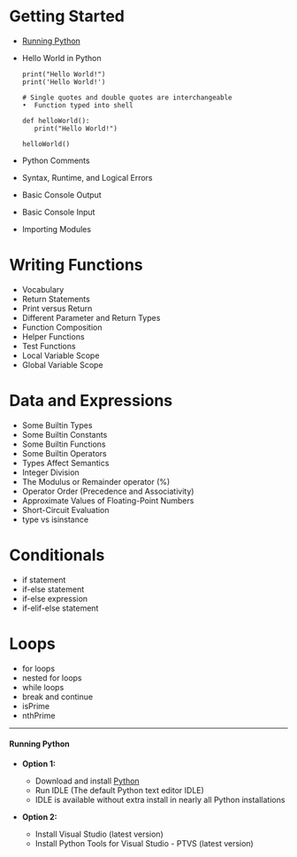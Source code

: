 # Getting Started
 - [Running Python](#running-python) 
 - Hello World in Python
   ```console
   print("Hello World!")
   print('Hello World!')
   
   # Single quotes and double quotes are interchangeable
   •  Function typed into shell
   
   def helloWorld():
      print("Hello World!")

   helloWorld()
   ```

 - Python Comments 
 - Syntax, Runtime, and Logical Errors 
 - Basic Console Output 
 - Basic Console Input 
 - Importing Modules 

# Writing Functions 
 - Vocabulary
 - Return Statements
 - Print versus Return
 - Different Parameter and Return Types
 - Function Composition
 - Helper Functions
 - Test Functions
 - Local Variable Scope
 - Global Variable Scope

# Data and Expressions
 - Some Builtin Types
 - Some Builtin Constants
 - Some Builtin Functions
 - Some Builtin Operators
 - Types Affect Semantics
 - Integer Division
 - The Modulus or Remainder operator (%)
 - Operator Order (Precedence and Associativity)
 - Approximate Values of Floating-Point Numbers
 - Short-Circuit Evaluation
 - type vs isinstance

# Conditionals
 - if statement
 - if-else statement
 - if-else expression
 - if-elif-else statement

# Loops
 - for loops
 - nested for loops
 - while loops
 - break and continue
 - isPrime
 - nthPrime

---

#### Running Python
 - **Option 1:**
    - Download and install [Python](https://www.python.org/)
    - Run IDLE (The default Python text editor IDLE)
    - IDLE is available without extra install in nearly all Python installations

- **Option 2:**
    - Install Visual Studio (latest version)
    - Install Python Tools for Visual Studio - PTVS (latest version)
